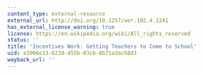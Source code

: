 ```yaml
---
content_type: external-resource
external_url: http://doi.org/10.1257/aer.102.4.1241
has_external_license_warning: true
license: https://en.wikipedia.org/wiki/All_rights_reserved
status: ''
title: 'Incentives Work: Getting Teachers to Come to School'
uid: a3906e13-623d-455b-83cb-8b71a3ac58d3
wayback_url: ''
---
```

